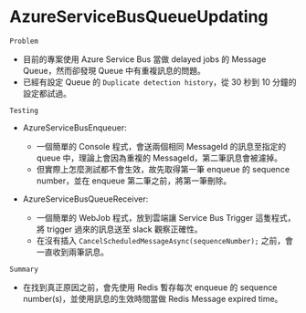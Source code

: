 # AzureServiceBusQueueUpdating

`Problem`
- 目前的專案使用 Azure Service Bus 當做 delayed jobs 的 Message Queue，然而卻發現 Queue 中有重複訊息的問題。
- 已經有設定 Queue 的 `Duplicate detection history`，從 30 秒到 10 分鐘的設定都試過。

`Testing`
- AzureServiceBusEnqueuer:
  - 一個簡單的 Console 程式，會送兩個相同 MessageId 的訊息至指定的 queue 中，理論上會因為重複的 MessageId，第二筆訊息會被濾掉。
  - 但實際上怎麼測試都不會生效，故先取得第一筆 enqueue 的 sequence number，並在 enqueue 第二筆之前，將第一筆刪除。

- AzureServiceBusQueueReceiver:
  - 一個簡單的 WebJob 程式，放到雲端讓 Service Bus Trigger 這隻程式，將 trigger 過來的訊息送至 slack 觀察正確性。
  - 在沒有插入 ```CancelScheduledMessageAsync(sequenceNumber);``` 之前，會一直收到兩筆訊息。
  
`Summary`
- 在找到真正原因之前，會先使用 Redis 暫存每次 enqueue 的 sequence number(s)，並使用訊息的生效時間當做 Redis Message expired time。
